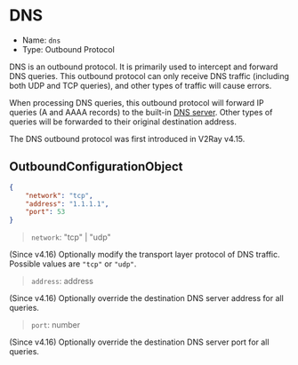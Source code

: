 # DNS

* Name: `dns`
* Type: Outbound Protocol

DNS is an outbound protocol. It is primarily used to intercept and forward DNS queries. This outbound protocol can only receive DNS traffic (including both UDP and TCP queries), and other types of traffic will cause errors.

When processing DNS queries, this outbound protocol will forward IP queries (A and AAAA records) to the built-in [DNS server](../dns.md). Other types of queries will be forwarded to their original destination address.

The DNS outbound protocol was first introduced in V2Ray v4.15.

## OutboundConfigurationObject

```json
{
    "network": "tcp",
    "address": "1.1.1.1",
    "port": 53
}
```

> `network`: "tcp" | "udp"

(Since v4.16) Optionally modify the transport layer protocol of DNS traffic. Possible values are `"tcp"` or `"udp"`.

> `address`: address

(Since v4.16) Optionally override the destination DNS server address for all queries.

> `port`: number

(Since v4.16) Optionally override the destination DNS server port for all queries.
